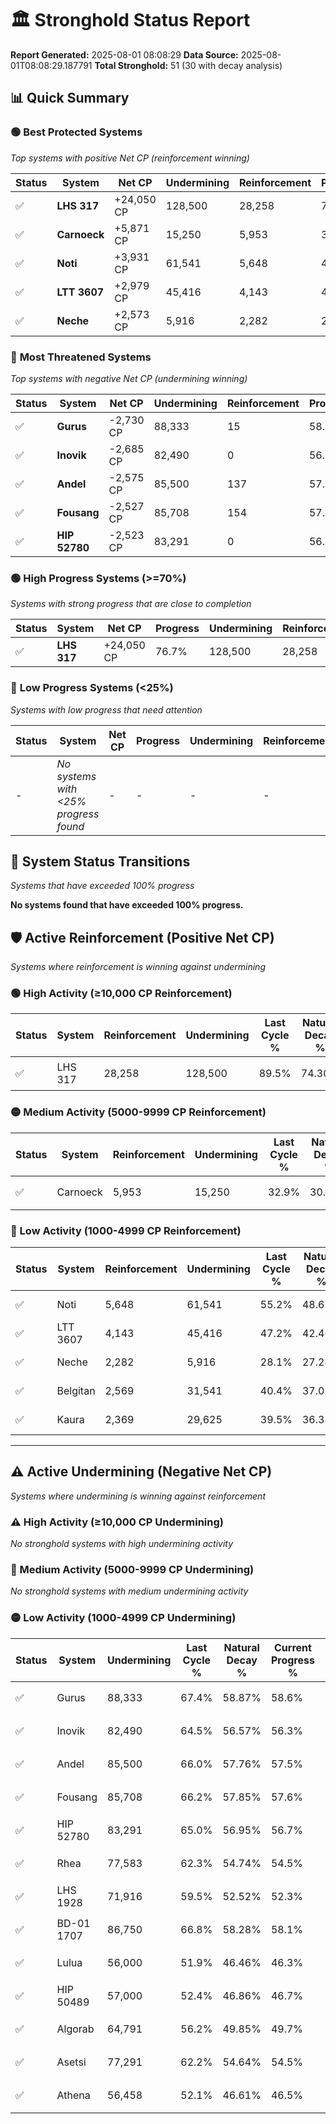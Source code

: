 # 🏛️ Stronghold Status Report

**Report Generated:** 2025-08-01 08:08:29
**Data Source:** 2025-08-01T08:08:29.187791
**Total Stronghold:** 51 (30 with decay analysis)

## 📊 Quick Summary

### 🟢 **Best Protected Systems**
*Top systems with positive Net CP (reinforcement winning)*

| Status | System | Net CP | Undermining | Reinforcement | Progress |
|--------|--------|--------|-------------|---------------|----------|
| ✅ | **LHS 317** | +24,050 CP | 128,500 | 28,258 | 76.7% |
| ✅ | **Carnoeck** | +5,871 CP | 15,250 | 5,953 | 31.4% |
| ✅ | **Noti** | +3,931 CP | 61,541 | 5,648 | 49.0% |
| ✅ | **LTT 3607** | +2,979 CP | 45,416 | 4,143 | 42.7% |
| ✅ | **Neche** | +2,573 CP | 5,916 | 2,282 | 27.5% |

### 🔴 **Most Threatened Systems**
*Top systems with negative Net CP (undermining winning)*

| Status | System | Net CP | Undermining | Reinforcement | Progress |
|--------|--------|--------|-------------|---------------|----------|
| ✅ | **Gurus** | -2,730 CP | 88,333 | 15 | 58.6% |
| ✅ | **Inovik** | -2,685 CP | 82,490 | 0 | 56.3% |
| ✅ | **Andel** | -2,575 CP | 85,500 | 137 | 57.5% |
| ✅ | **Fousang** | -2,527 CP | 85,708 | 154 | 57.6% |
| ✅ | **HIP 52780** | -2,523 CP | 83,291 | 0 | 56.7% |

### 🟢 **High Progress Systems (>=70%)**
*Systems with strong progress that are close to completion*

| Status | System | Net CP | Progress | Undermining | Reinforcement |
|--------|--------|--------|----------|-------------|---------------|
| ✅ | **LHS 317** | +24,050 CP | 76.7% | 128,500 | 28,258 |

### 🔴 **Low Progress Systems (<25%)**
*Systems with low progress that need attention*

| Status | System | Net CP | Progress | Undermining | Reinforcement |
|--------|--------|--------|----------|-------------|---------------|
| - | *No systems with <25% progress found* | - | - | - | - |
## 🔄 System Status Transitions
*Systems that have exceeded 100% progress*

**No systems found that have exceeded 100% progress.**

## 🛡️ Active Reinforcement (Positive Net CP)
*Systems where reinforcement is winning against undermining*

### 🟢 High Activity (≥10,000 CP Reinforcement)

| Status | System | Reinforcement | Undermining | Last Cycle % | Natural Decay % | Current Progress % | Current CP | Net CP | Activity |
|--------|--------|---------------|-------------|--------------|-----------------|-------------------|------------|--------|----------|
| ✅ | LHS 317 | 28,258 | 128,500 | 89.5% | 74.30% | 76.7% | 767,000 | +24,050 | 🟢 High Reinforcement |

### 🟡 Medium Activity (5000-9999 CP Reinforcement)

| Status | System | Reinforcement | Undermining | Last Cycle % | Natural Decay % | Current Progress % | Current CP | Net CP | Activity |
|--------|--------|---------------|-------------|--------------|-----------------|-------------------|------------|--------|----------|
| ✅ | Carnoeck | 5,953 | 15,250 | 32.9% | 30.81% | 31.4% | 314,000 | +5,871 | 🟡 Medium Reinforcement |

### 🔴 Low Activity (1000-4999 CP Reinforcement)

| Status | System | Reinforcement | Undermining | Last Cycle % | Natural Decay % | Current Progress % | Current CP | Net CP | Activity |
|--------|--------|---------------|-------------|--------------|-----------------|-------------------|------------|--------|----------|
| ✅ | Noti | 5,648 | 61,541 | 55.2% | 48.61% | 49.0% | 490,000 | +3,931 | 🔵 Low Reinforcement |
| ✅ | LTT 3607 | 4,143 | 45,416 | 47.2% | 42.40% | 42.7% | 427,000 | +2,979 | 🔵 Low Reinforcement |
| ✅ | Neche | 2,282 | 5,916 | 28.1% | 27.24% | 27.5% | 275,000 | +2,573 | 🔵 Low Reinforcement |
| ✅ | Belgitan | 2,569 | 31,541 | 40.4% | 37.02% | 37.2% | 372,000 | +1,778 | 🔵 Low Reinforcement |
| ✅ | Kaura | 2,369 | 29,625 | 39.5% | 36.33% | 36.5% | 365,000 | +1,746 | 🔵 Low Reinforcement |


---

## ⚠️ Active Undermining (Negative Net CP)
*Systems where undermining is winning against reinforcement*

### ⚠️ High Activity (≥10,000 CP Undermining)

*No stronghold systems with high undermining activity*

### 🔶 Medium Activity (5000-9999 CP Undermining)

*No stronghold systems with medium undermining activity*

### 🟡 Low Activity (1000-4999 CP Undermining)

| Status | System | Undermining | Last Cycle % | Natural Decay % | Current Progress % | Reinforcement | Current CP | Net CP | Activity |
|--------|--------|-------------|--------------|-----------------|-------------------|---------------|------------|--------|----------|
| ✅ | Gurus | 88,333 | 67.4% | 58.87% | 58.6% | 15 | 586,000 | -2,730 | 🟡 Low Undermining |
| ✅ | Inovik | 82,490 | 64.5% | 56.57% | 56.3% | 0 | 563,000 | -2,685 | 🟡 Low Undermining |
| ✅ | Andel | 85,500 | 66.0% | 57.76% | 57.5% | 137 | 575,000 | -2,575 | 🟡 Low Undermining |
| ✅ | Fousang | 85,708 | 66.2% | 57.85% | 57.6% | 154 | 576,000 | -2,527 | 🟡 Low Undermining |
| ✅ | HIP 52780 | 83,291 | 65.0% | 56.95% | 56.7% | 0 | 567,000 | -2,523 | 🟡 Low Undermining |
| ✅ | Rhea | 77,583 | 62.3% | 54.74% | 54.5% | 0 | 545,000 | -2,374 | 🟡 Low Undermining |
| ✅ | LHS 1928 | 71,916 | 59.5% | 52.52% | 52.3% | 92 | 523,000 | -2,184 | 🟡 Low Undermining |
| ✅ | BD-01 1707 | 86,750 | 66.8% | 58.28% | 58.1% | 888 | 581,000 | -1,770 | 🟡 Low Undermining |
| ✅ | Lulua | 56,000 | 51.9% | 46.46% | 46.3% | 0 | 462,999 | -1,571 | 🟡 Low Undermining |
| ✅ | HIP 50489 | 57,000 | 52.4% | 46.86% | 46.7% | 0 | 467,000 | -1,568 | 🟡 Low Undermining |
| ✅ | Algorab | 64,791 | 56.2% | 49.85% | 49.7% | 321 | 497,000 | -1,521 | 🟡 Low Undermining |
| ✅ | Asetsi | 77,291 | 62.2% | 54.64% | 54.5% | 875 | 545,000 | -1,441 | 🟡 Low Undermining |
| ✅ | Athena | 56,458 | 52.1% | 46.61% | 46.5% | 520 | 465,000 | -1,121 | 🟡 Low Undermining |
